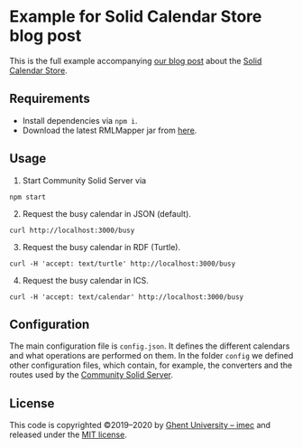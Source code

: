 # Example for Solid Calendar Store blog post

This is the full example accompanying [our blog post](https://knows.idlab.ugent.be/blog/solid-calendar-store) 
about the [Solid Calendar Store](https://github.com/KNowledgeOnWebScale/solid-calendar-store/).

## Requirements

- Install dependencies via `npm i`.
- Download the latest RMLMapper jar from [here](https://github.com/RMLio/rmlmapper-java/releases).

## Usage

1. Start Community Solid Server via 

```shell
npm start
```

2. Request the busy calendar in JSON (default).

```shell
curl http://localhost:3000/busy
```

3. Request the busy calendar in RDF (Turtle).

```shell
curl -H 'accept: text/turtle' http://localhost:3000/busy
```

4. Request the busy calendar in ICS.

```shell
curl -H 'accept: text/calendar' http://localhost:3000/busy
```

## Configuration

The main configuration file is `config.json`.
It defines the different calendars and what operations are performed on them.
In the folder `config` we defined other configuration files, which contain,
for example, the converters and the routes used by the [Community Solid Server](https://github.com/solid/community-server).

## License
This code is copyrighted ©2019–2020 by [Ghent University – imec](http://idlab.ugent.be/)
and released under the [MIT license](http://opensource.org/licenses/MIT).
